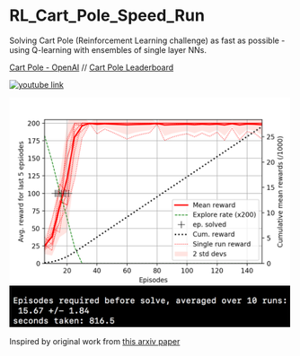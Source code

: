 # RL_Cart_Pole_Speed_Run

Solving Cart Pole (Reinforcement Learning challenge) as fast as possible - using Q-learning with ensembles of single layer NNs.

[Cart Pole - OpenAI](https://gym.openai.com/envs/CartPole-v0/) // [Cart Pole Leaderboard](https://github.com/openai/gym/wiki/Leaderboard)

[![youtube link](https://img.youtube.com/vi/3yRsn5M5Q28/0.jpg)](https://youtu.be/3yRsn5M5Q28)

<img width="500" alt="graph_results" src="10_runs_plot.png">
<img width="500" alt="print_results" src="10_runs_print.png">

Inspired by original work from [this arxiv paper](https://arxiv.org/abs/1805.11324)
